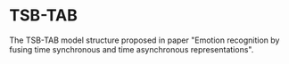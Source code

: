 # TSB-TAB

The TSB-TAB model structure proposed in paper "Emotion recognition by fusing time synchronous and time asynchronous representations". 
